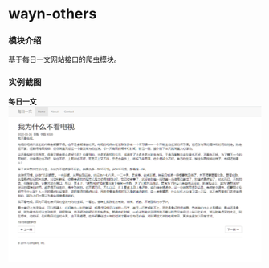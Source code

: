 # wayn-others

### 模块介绍
基于每日一文网站接口的爬虫模块。

### 实例截图
__每日一文__
![输入图片说明](./images/每日一文.png "每日一文.png")
